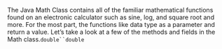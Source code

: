 The Java Math Class contains all of the familiar mathematical functions found on an electronic calculator such as sine, log, and square root and more. For the most part, the functions like data type as a parameter and return a value. Let’s take a look at a few of the methods and fields in the Math class.`double``double`

